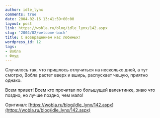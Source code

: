 ```yaml
---
author: idle_lynx
comments: true
date: 2004-02-16 13:41:59+00:00
layout: post
link: https://wobla.ru/blog/idle_lynx/142.aspx
slug: '2004/02/welcome-back'
title: С возвращением нас любимых!
wordpress_id: 12
tags:
- Вобла
- Флуд
---
```


Случилось так, что пришлось отлучиться на несколько дней, а тут смотрю, Вобла растет вверх и вширь, распускает чешую, приятно однако.

Всем привет! Всем кто прочитал по большущей валентинке, знаю что поздно, но лучше поздно, чем мало!

Оригинал: [https://wobla.ru/blog/idle_lynx/142.aspx](https://wobla.ru/blog/idle_lynx/142.aspx)
